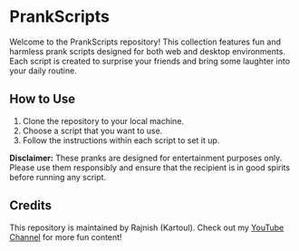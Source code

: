 # PrankScripts

Welcome to the PrankScripts repository! This collection features fun and harmless prank scripts designed for both web and desktop environments. Each script is created to surprise your friends and bring some laughter into your daily routine.

## How to Use

1. Clone the repository to your local machine.
2. Choose a script that you want to use.
3. Follow the instructions within each script to set it up.

**Disclaimer:** These pranks are designed for entertainment purposes only. Please use them responsibly and ensure that the recipient is in good spirits before running any script.

## Credits
This repository is maintained by Rajnish (Kartoul). Check out my [YouTube Channel](https://www.youtube.com/channel/UCn0U0vU1QfNUky7Dz7E_SMg) for more fun content!
